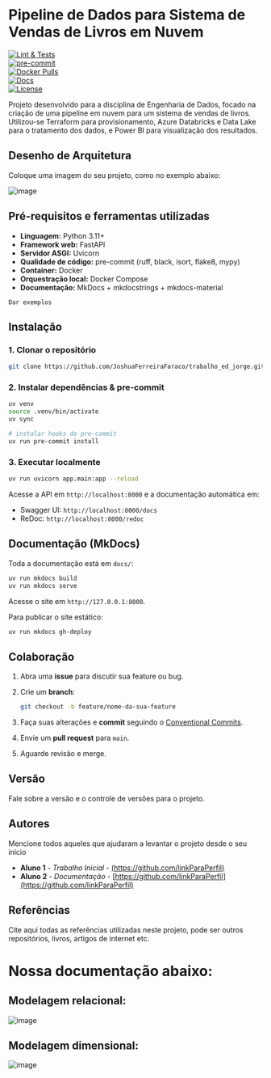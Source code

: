 # Pipeline de Dados para Sistema de Vendas de Livros em Nuvem

[![Lint & Tests](https://img.shields.io/github/actions/workflow/status/jlsilva01/projeto-ed-satc/ci.yml?branch=main)](https://github.com/jlsilva01/projeto-ed-satc/actions)  
[![pre-commit](https://img.shields.io/badge/pre--commit-enabled-brightgreen.svg)](https://github.com/jlsilva01/projeto-ed-satc)  
[![Docker Pulls](https://img.shields.io/docker/pulls/jlsilva01/projeto-ed-satc)](https://hub.docker.com/r/jlsilva01/projeto-ed-satc)  
[![Docs](https://img.shields.io/badge/docs-mkdocs-blue)](https://jlsilva01.github.io/projeto-ed-satc/)  
[![License](https://img.shields.io/badge/License-MIT-blue.svg)](LICENSE)

Projeto desenvolvido para a disciplina de Engenharia de Dados, focado na criação de uma pipeline em nuvem para um sistema de vendas de livros. Utilizou-se Terraform para provisionamento, Azure Databricks e Data Lake para o tratamento dos dados, e Power BI para visualização dos resultados.

## Desenho de Arquitetura

Coloque uma imagem do seu projeto, como no exemplo abaixo:

![image](https://github.com/jlsilva01/projeto-ed-satc/assets/484662/541de6ab-03fa-49b3-a29f-dec8857360c1)

## Pré-requisitos e ferramentas utilizadas

- **Linguagem:** Python 3.11+  
- **Framework web:** FastAPI  
- **Servidor ASGI:** Uvicorn  
- **Qualidade de código:** pre-commit (ruff, black, isort, flake8, mypy)  
- **Container:** Docker  
- **Orquestração local:** Docker Compose  
- **Documentação:** MkDocs + mkdocstrings + mkdocs-material

```
Dar exemplos
```

## Instalação

### 1. Clonar o repositório

```bash
git clone https://github.com/JoshuaFerreiraFaraco/trabalho_ed_jorge.git

```

### 2. Instalar dependências & pre-commit

```bash
uv venv
source .venv/bin/activate
uv sync

# instalar hooks do pre-commit
uv run pre-commit install
```

### 3. Executar localmente

```bash
uv run uvicorn app.main:app --reload
```

Acesse a API em `http://localhost:8000` e a documentação automática em:
- Swagger UI: `http://localhost:8000/docs`
- ReDoc:       `http://localhost:8000/redoc`

## Documentação (MkDocs)

Toda a documentação está em `docs/`:

```bash
uv run mkdocs build
uv run mkdocs serve
```

Acesse o site em `http://127.0.0.1:8000`.

Para publicar o site estático:

```bash
uv run mkdocs gh-deploy
```

## Colaboração

1. Abra uma **issue** para discutir sua feature ou bug.  
2. Crie um **branch**:  

   ```bash
   git checkout -b feature/nome-da-sua-feature
   ```
3. Faça suas alterações e **commit** seguindo o [Conventional Commits](https://www.conventionalcommits.org/en/v1.0.0/).  
4. Envie um **pull request** para `main`.  
5. Aguarde revisão e merge.

## Versão

Fale sobre a versão e o controle de versões para o projeto. 

## Autores

Mencione todos aqueles que ajudaram a levantar o projeto desde o seu início

* **Aluno 1** - *Trabalho Inicial* - [(https://github.com/linkParaPerfil)](https://github.com/linkParaPerfil)
* **Aluno 2** - *Documentação* - [https://github.com/linkParaPerfil](https://github.com/linkParaPerfil)

## Referências

Cite aqui todas as referências utilizadas neste projeto, pode ser outros repositórios, livros, artigos de internet etc.


# Nossa documentação abaixo: 

## Modelagem relacional:

![image](https://github.com/user-attachments/assets/c3dcc0e9-2636-4585-9e45-8175eed89cc8)

## Modelagem dimensional:

![image](https://github.com/user-attachments/assets/22d13b31-2a20-4e36-84f2-2ed39c310e07)




